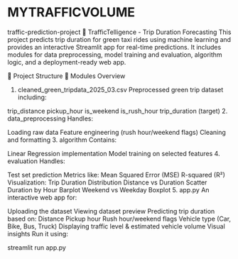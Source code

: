# MYTRAFFICVOLUME
traffic-prediction-project
🚦 TrafficTelligence - Trip Duration Forecasting
This project predicts trip duration for green taxi rides using machine learning and provides an interactive Streamlit app for real-time predictions. It includes modules for data preprocessing, model training and evaluation, algorithm logic, and a deployment-ready web app.

📁 Project Structure
📌 Modules Overview
1. cleaned_green_tripdata_2025_03.csv
Preprocessed green trip dataset including:

trip_distance
pickup_hour
is_weekend
is_rush_hour
trip_duration (target)
2. data_preprocessing
Handles:

Loading raw data
Feature engineering (rush hour/weekend flags)
Cleaning and formatting
3. algorithm
Contains:

Linear Regression implementation
Model training on selected features
4. evaluation
Handles:

Test set prediction
Metrics like:
Mean Squared Error (MSE)
R-squared (R²)
Visualization:
Trip Duration Distribution
Distance vs Duration Scatter
Duration by Hour Barplot
Weekend vs Weekday Boxplot
5. app.py
An interactive web app for:

Uploading the dataset
Viewing dataset preview
Predicting trip duration based on:
Distance
Pickup hour
Rush hour/weekend flags
Vehicle type (Car, Bike, Bus, Truck)
Displaying traffic level & estimated vehicle volume
Visual insights
Run it using:

streamlit run app.py
